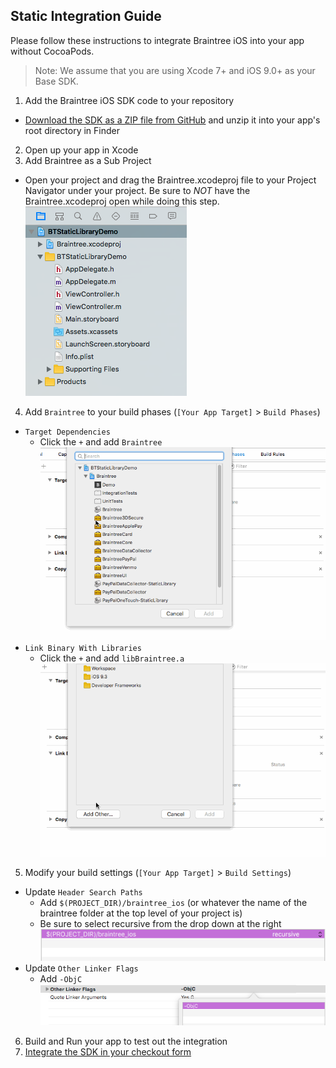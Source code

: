 Static Integration Guide
------------------------------------

Please follow these instructions to integrate Braintree iOS into your app without CocoaPods.

> Note: We assume that you are using Xcode 7+ and iOS 9.0+ as your Base SDK.

1. Add the Braintree iOS SDK code to your repository
  - [Download the SDK as a ZIP file from GitHub](https://github.com/braintree/braintree_ios/archive/master.zip) and unzip it into your app's root directory in Finder
2. Open up your app in Xcode
3. Add Braintree as a Sub Project
  - Open your project and drag the Braintree.xcodeproj file to your Project Navigator under your project. Be sure to *NOT* have the Braintree.xcodeproj open while doing this step.
  ![Screenshot of adding Braintree as a Sub Project](bt_static_screenshot_sub_project.png)
4. Add `Braintree` to your build phases (`[Your App Target]` > `Build Phases`)
  - `Target Dependencies`
    - Click the `+` and add `Braintree`
    ![Screenshot of adding Braintree to Target Dependencies](bt_static_screenshot_target_dependency.gif)
  - `Link Binary With Libraries`
    - Click the `+` and add `libBraintree.a`
    ![Screenshot of adding Braintree to Link Bunary With Libraries](bt_static_screenshot_link_binary.gif)
5. Modify your build settings (`[Your App Target]` > `Build Settings`)
  - Update `Header Search Paths`
    - Add `$(PROJECT_DIR)/braintree_ios` (or whatever the name of the braintree folder at the top level of your project is)
    - Be sure to select recursive from the drop down at the right
    ![Screenshot of updating Header Search Paths](bt_static_screenshot_header_search_paths.png)
  - Update `Other Linker Flags`
    - Add `-ObjC`
    ![Screenshot of updating Header Search Paths](bt_static_screenshot_linker_flags.png)
6. Build and Run your app to test out the integration
7. [Integrate the SDK in your checkout form](https://developers.braintreepayments.com/ios/start/overview)
